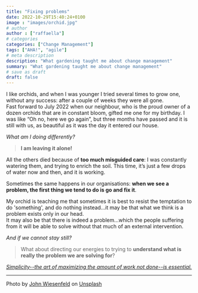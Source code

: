 ```yaml
---
title: "Fixing problems"
date: 2022-10-29T15:40:24+0100
image : "images/orchid.jpg"
# author
author : ["raffaella"]
# categories
categories: ["Change Management"]
tags: ["AHA!", "agile"]
# meta description
description: "What gardening taught me about change management"
summary: "What gardening taught me about change management"
# save as draft
draft: false
---
```

I like orchids, and when I was younger I tried several times to grow one, without any success: after a couple of weeks they were all gone.<br>
Fast forward to July 2022 when our neighbour, who is the proud owner of a dozen orchids that are in constant bloom, gifted me one for my birthday.
I was like “Oh no, here we go again”, but three months have passed and it is still with us, as beautiful as it was the day it entered our house.<br> 

*What am I doing differently?*

>**I am leaving it alone!**

All the others died because of **too much misguided care**: I was constantly watering them, and trying to enrich the soil. This time, it’s just a few drops of water now and then, and it is working.

Sometimes the same happens in our organisations: **when we see a problem, the first thing we tend to do is go and fix it**. 

My orchid is teaching me that sometimes it is best to resist the temptation to do 'something', and do nothing instead…it may be that what we think is a problem exists only in our head. <br>
It may also be that there is indeed a problem…which the people suffering from it will be able to solve without that much of an external intervention.

*And if we cannot stay still?* 

>What about directing our energies to trying to **understand what is really the problem we are solving for**?

_[Simplicity--the art of maximizing the amount of work not done--is essential.](https://agilemanifesto.org/principles.html)_

---
Photo by [John Wiesenfeld](https://unsplash.com/@fotofloridian?utm_source=unsplash&utm_medium=referral&utm_content=creditCopyText) on [Unsplash](https://unsplash.com/s/photos/orchids?utm_source=unsplash&utm_medium=referral&utm_content=creditCopyText)